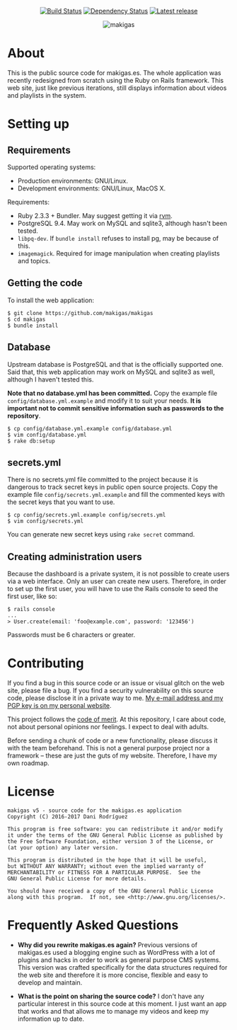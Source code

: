 <p align="center">
  <a href="https://travis-ci.org/makigas/makigas"><img src="https://travis-ci.org/makigas/makigas.svg?branch=master" alt="Build Status"></a>
  <a href="https://gemnasium.com/github.com/makigas/makigas"><img src="https://gemnasium.com/badges/github.com/makigas/makigas.svg" alt="Dependency Status" /></a>
  <a href="https://github.com/makigas/makigas/releases"><img src="https://img.shields.io/github/tag/makigas/makigas.svg" alt="Latest release"></a>
</p>

<p align="center">
<img src="http://i.imgur.com/GPJvkq1.png" alt="makigas">
</p>

# About

This is the public source code for makigas.es. The whole application was recently redesigned from scratch using the Ruby on Rails framework. This web site, just like previous iterations, still displays information about videos and playlists in the system.

# Setting up

## Requirements

Supported operating systems:

* Production environments: GNU/Linux.
* Development environments: GNU/Linux, MacOS X.

Requirements:

* Ruby 2.3.3 + Bundler. May suggest getting it via [rvm](https://rvm.io).
* PostgreSQL 9.4. May work on MySQL and sqlite3, although hasn't been tested.
* `libpq-dev`. If `bundle install` refuses to install pg, may be because of this.
* `imagemagick`. Required for image manipulation when creating playlists and topics.

## Getting the code

To install the web application:

    $ git clone https://github.com/makigas/makigas
    $ cd makigas
    $ bundle install

## Database

Upstream database is PostgreSQL and that is the officially supported one. Said that, this web application may work on MySQL and sqlite3 as well, although I haven't tested this.

**Note that no database.yml has been committed.** Copy the example file `config/database.yml.example` and modify it to suit your needs. **It is important not to commit sensitive information such as passwords to the repository**.

    $ cp config/database.yml.example config/database.yml
    $ vim config/database.yml
    $ rake db:setup

## secrets.yml

There is no secrets.yml file committed to the project because it is dangerous to track secret keys in public open source projects. Copy the example file `config/secrets.yml.example` and fill the commented keys with the secret keys that you want to use.

    $ cp config/secrets.yml.example config/secrets.yml
    $ vim config/secrets.yml

You can generate new secret keys using `rake secret` command.

## Creating administration users

Because the dashboard is a private system, it is not possible to create users via a web interface. Only an user can create new users. Therefore, in order to set up the first user, you will have to use the Rails console to seed the first user, like so:

    $ rails console
    ...
    > User.create(email: 'foo@example.com', password: '123456')

Passwords must be 6 characters or greater.

# Contributing

If you find a bug in this source code or an issue or visual glitch on the web site, please file a bug. If you find a security vulnerability on this source code, please disclose it in a private way to me. [My e-mail address and my PGP key is on my personal website](https://www.danirod.es/about.html#contact).

This project follows the [code of merit](https://github.com/rosarior/Code-of-Merit). At this repository, I care about code, not about personal opinions nor feelings. I expect to deal with adults.

Before sending a chunk of code or a new functionality, please discuss it with the team beforehand. This is not a general purpose project nor a framework – these are just the guts of my website. Therefore, I have my own roadmap.

# License

    makigas v5 - source code for the makigas.es application
    Copyright (C) 2016-2017 Dani Rodríguez

    This program is free software: you can redistribute it and/or modify
    it under the terms of the GNU General Public License as published by
    the Free Software Foundation, either version 3 of the License, or
    (at your option) any later version.

    This program is distributed in the hope that it will be useful,
    but WITHOUT ANY WARRANTY; without even the implied warranty of
    MERCHANTABILITY or FITNESS FOR A PARTICULAR PURPOSE.  See the
    GNU General Public License for more details.

    You should have received a copy of the GNU General Public License
    along with this program.  If not, see <http://www.gnu.org/licenses/>.


# Frequently Asked Questions

* **Why did you rewrite makigas.es again?**
  Previous versions of makigas.es used a blogging engine such as WordPress with a lot of plugins and hacks in order to work as general purpose CMS systems. This version was crafted specifically for the data structures required for the web site and therefore it is more concise, flexible and easy to develop and maintain.

* **What is the point on sharing the source code?**
  I don't have any particular interest in this source code at this moment. I just want an app that works and that allows me to manage my videos and keep my information up to date.
